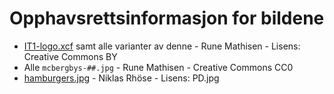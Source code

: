 Opphavsrettsinformasjon for bildene
====================================
* [IT1-logo.xcf](IT1-logo.xcf) samt alle varianter av denne - Rune Mathisen - Lisens: Creative Commons BY
* Alle `mcbergbys-##.jpg` - Rune Mathisen - Creative Commons CC0
* [hamburgers.jpg](hamburgers.jpg) - Niklas Rhöse - Lisens: PD.jpg
